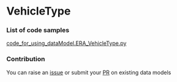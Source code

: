 # VehicleType

### List of code samples 

<!-- 50-List of code -->

<!-- [code entry](link) -->
[code_for_using_dataModel.ERA_VehicleType.py](https://github.com/smart-data-models/dataModel.ERA/blob/master/VehicleType/code/code_for_using_dataModel.ERA_VehicleType.py)


<!-- /50-List of code -->

### Contribution
You can raise an [issue](https://github.com/smart-data-models/dataModel.ERA/issues) or submit your [PR](https://github.com/smart-data-models/dataModel.ERA/pulls) on existing data models
